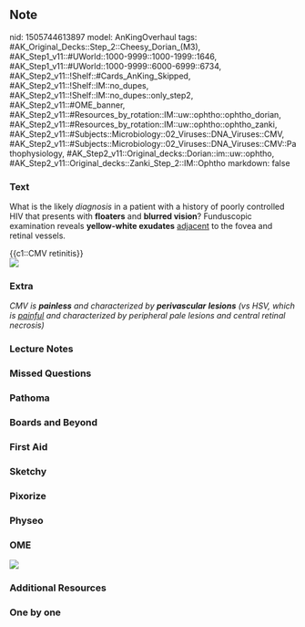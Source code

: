 ## Note
nid: 1505744613897
model: AnKingOverhaul
tags: #AK_Original_Decks::Step_2::Cheesy_Dorian_(M3), #AK_Step1_v11::#UWorld::1000-9999::1000-1999::1646, #AK_Step1_v11::#UWorld::1000-9999::6000-6999::6734, #AK_Step2_v11::!Shelf::#Cards_AnKing_Skipped, #AK_Step2_v11::!Shelf::IM::no_dupes, #AK_Step2_v11::!Shelf::IM::no_dupes::only_step2, #AK_Step2_v11::#OME_banner, #AK_Step2_v11::#Resources_by_rotation::IM::uw::ophtho::ophtho_dorian, #AK_Step2_v11::#Resources_by_rotation::IM::uw::ophtho::ophtho_zanki, #AK_Step2_v11::#Subjects::Microbiology::02_Viruses::DNA_Viruses::CMV, #AK_Step2_v11::#Subjects::Microbiology::02_Viruses::DNA_Viruses::CMV::Pathophysiology, #AK_Step2_v11::Original_decks::Dorian::im::uw::ophtho, #AK_Step2_v11::Original_decks::Zanki_Step_2::IM::Ophtho
markdown: false

### Text
What is the likely <i>diagnosis</i> in a patient with a history of
poorly controlled HIV that presents with <b>floaters</b> and
<b>blurred vision</b>? Funduscopic examination reveals
<b>yellow-white exudates</b> <u>adjacent</u> to the fovea and
retinal vessels.
<div>
  {{c1::CMV retinitis}}
</div>
<div><img src="zzzz%20(1).png" class="resizer"></div>

### Extra
<i>CMV is <b>painless</b> and characterized by <b>perivascular</b>
<b>lesions</b> (vs HSV, which is <u>painful</u> and characterized
by peripheral pale lesions and central retinal necrosis)</i>

### Lecture Notes


### Missed Questions


### Pathoma


### Boards and Beyond


### First Aid


### Sketchy


### Pixorize


### Physeo


### OME
<div class="ome-widget">
  <a href="https://onlinemeded.org?ref=anki"><img src=
  "_OME_AnkiFlashcards_General_3.png"></a>
</div>

### Additional Resources


### One by one

